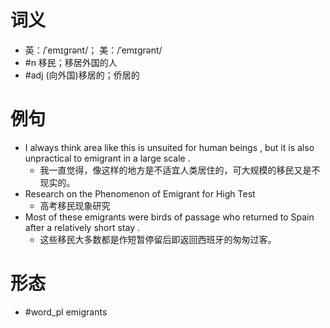 # 词义
- 英：/ˈemɪɡrənt/； 美：/ˈemɪɡrənt/
- #n 移民；移居外国的人
- #adj (向外国)移居的；侨居的
# 例句
- I always think area like this is unsuited for human beings , but it is also unpractical to emigrant in a large scale .
	- 我一直觉得，像这样的地方是不适宜人类居住的，可大规模的移民又是不现实的。
- Research on the Phenomenon of Emigrant for High Test
	- 高考移民现象研究
- Most of these emigrants were birds of passage who returned to Spain after a relatively short stay .
	- 这些移民大多数都是作短暂停留后即返回西班牙的匆匆过客。
# 形态
- #word_pl emigrants
